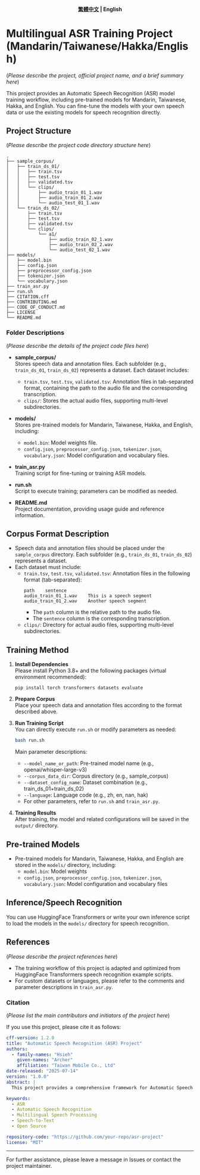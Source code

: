 <h4 align="center">
    <p>
        <a href="">繁體中文</a> |
        <b>English</b>
    </p>
</h4>

# Multilingual ASR Training Project (Mandarin/Taiwanese/Hakka/English)

(*Please describe the project, official project name, and a brief summary here*)

This project provides an Automatic Speech Recognition (ASR) model training workflow, including pre-trained models for Mandarin, Taiwanese, Hakka, and English. You can fine-tune the models with your own speech data or use the existing models for speech recognition directly.

## Project Structure

(*Please describe the project code directory structure here*)

```
.
├── sample_corpus/
│   ├── train_ds_01/
│   │   ├── train.tsv
│   │   ├── test.tsv
│   │   ├── validated.tsv
│   │   └── clips/
│   │       ├── audio_train_01_1.wav
│   │       ├── audio_train_01_2.wav
│   │       └── audio_test_01_1.wav
│   └── train_ds_02/
│       ├── train.tsv
│       ├── test.tsv
│       ├── validated.tsv
│       └── clips/
│           └── a1/
│               ├── audio_train_02_1.wav
│               ├── audio_train_02_2.wav
│               └── audio_test_02_1.wav
├── models/
│   ├── model.bin
│   ├── config.json
│   ├── preprocessor_config.json
│   ├── tokenizer.json
│   └── vocabulary.json
├── train_asr.py
├── run.sh
├── CITATION.cff
├── CONTRIBUTING.md
├── CODE_OF_CONDUCT.md
├── LICENSE
└── README.md
```

### Folder Descriptions

(*Please describe the details of the project code files here*)

- **sample_corpus/**  
  Stores speech data and annotation files. Each subfolder (e.g., `train_ds_01`, `train_ds_02`) represents a dataset. Each dataset includes:
  - `train.tsv`, `test.tsv`, `validated.tsv`: Annotation files in tab-separated format, containing the path to the audio file and the corresponding transcription.
  - `clips/`: Stores the actual audio files, supporting multi-level subdirectories.

- **models/**  
  Stores pre-trained models for Mandarin, Taiwanese, Hakka, and English, including:
  - `model.bin`: Model weights file.
  - `config.json`, `preprocessor_config.json`, `tokenizer.json`, `vocabulary.json`: Model configuration and vocabulary files.

- **train_asr.py**  
  Training script for fine-tuning or training ASR models.

- **run.sh**  
  Script to execute training; parameters can be modified as needed.

- **README.md**  
  Project documentation, providing usage guide and reference information.

## Corpus Format Description

- Speech data and annotation files should be placed under the `sample_corpus` directory. Each subfolder (e.g., `train_ds_01`, `train_ds_02`) represents a dataset.
- Each dataset must include:
  - `train.tsv`, `test.tsv`, `validated.tsv`: Annotation files in the following format (tab-separated):
    ```
    path    sentence
    audio_train_01_1.wav    This is a speech segment
    audio_train_01_2.wav    Another speech segment
    ```
    - The `path` column is the relative path to the audio file.
    - The `sentence` column is the corresponding transcription.
  - `clips/`: Directory for actual audio files, supporting multi-level subdirectories.

## Training Method

1. **Install Dependencies**  
   Please install Python 3.8+ and the following packages (virtual environment recommended):
   ```
   pip install torch transformers datasets evaluate
   ```

2. **Prepare Corpus**  
   Place your speech data and annotation files according to the format described above.

3. **Run Training Script**  
   You can directly execute `run.sh` or modify parameters as needed:
   ```bash
   bash run.sh
   ```
   Main parameter descriptions:
   - `--model_name_or_path`: Pre-trained model name (e.g., openai/whisper-large-v3)
   - `--corpus_data_dir`: Corpus directory (e.g., sample_corpus)
   - `--dataset_config_name`: Dataset combination (e.g., train_ds_01+train_ds_02)
   - `--language`: Language code (e.g., zh, en, nan, hak)
   - For other parameters, refer to `run.sh` and `train_asr.py`.

4. **Training Results**  
   After training, the model and related configurations will be saved in the `output/` directory.

## Pre-trained Models

- Pre-trained models for Mandarin, Taiwanese, Hakka, and English are stored in the `models/` directory, including:
  - `model.bin`: Model weights
  - `config.json`, `preprocessor_config.json`, `tokenizer.json`, `vocabulary.json`: Model configuration and vocabulary files

## Inference/Speech Recognition

You can use HuggingFace Transformers or write your own inference script to load the models in the `models/` directory for speech recognition.

## References

(*Please describe the project references here*)

- The training workflow of this project is adapted and optimized from HuggingFace Transformers speech recognition example scripts.
- For custom datasets or languages, please refer to the comments and parameter descriptions in `train_asr.py`.

### Citation

(*Please list the main contributors and initiators of the project here*)

If you use this project, please cite it as follows:

```yaml
cff-version: 1.2.0
title: "Automatic Speech Recognition (ASR) Project"
authors:
  - family-names: "Hsieh"
    given-names: "Archer"
    affiliation: "Taiwan Mobile Co., Ltd"
date-released: "2025-07-14"
version: "1.0.0"
abstract: |
  This project provides a comprehensive framework for Automatic Speech Recognition (ASR), supporting multilingual speech processing and fine-tuning capabilities. It includes pre-trained models for Mandarin, Taiwanese, Hakka, and English, and tools for speech-to-text conversion and spoken language identification.

keywords:
  - ASR
  - Automatic Speech Recognition
  - Multilingual Speech Processing
  - Speech-to-Text
  - Open Source

repository-code: "https://github.com/your-repo/asr-project"
license: "MIT"
```

---

For further assistance, please leave a message in Issues or contact the project maintainer. 